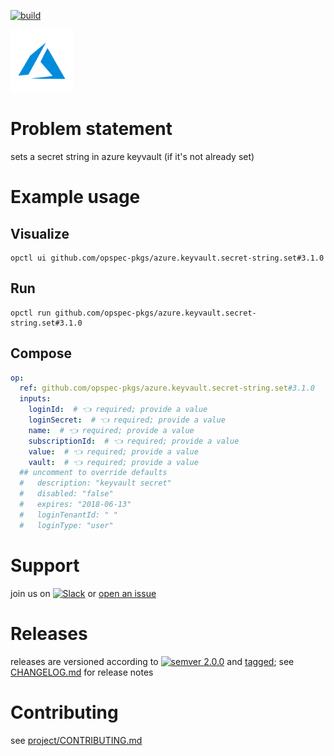 [![build](https://github.com/opspec-pkgs/azure.keyvault.secret-string.set/actions/workflows/build.yml/badge.svg)](https://github.com/opspec-pkgs/azure.keyvault.secret-string.set/actions/workflows/build.yml)


<img src="icon.svg" alt="icon" height="100px">

# Problem statement

sets a secret string in azure keyvault (if it's not already set)

# Example usage

## Visualize

```shell
opctl ui github.com/opspec-pkgs/azure.keyvault.secret-string.set#3.1.0
```

## Run

```
opctl run github.com/opspec-pkgs/azure.keyvault.secret-string.set#3.1.0
```

## Compose

```yaml
op:
  ref: github.com/opspec-pkgs/azure.keyvault.secret-string.set#3.1.0
  inputs:
    loginId:  # 👈 required; provide a value
    loginSecret:  # 👈 required; provide a value
    name:  # 👈 required; provide a value
    subscriptionId:  # 👈 required; provide a value
    value:  # 👈 required; provide a value
    vault:  # 👈 required; provide a value
  ## uncomment to override defaults
  #   description: "keyvault secret"
  #   disabled: "false"
  #   expires: "2018-06-13"
  #   loginTenantId: " "
  #   loginType: "user"
```

# Support

join us on
[![Slack](https://img.shields.io/badge/slack-opctl-E01563.svg)](https://join.slack.com/t/opctl/shared_invite/zt-51zodvjn-Ul_UXfkhqYLWZPQTvNPp5w)
or
[open an issue](https://github.com/opspec-pkgs/azure.keyvault.secret-string.set/issues)

# Releases

releases are versioned according to
[![semver 2.0.0](https://img.shields.io/badge/semver-2.0.0-brightgreen.svg)](http://semver.org/spec/v2.0.0.html)
and [tagged](https://git-scm.com/book/en/v2/Git-Basics-Tagging); see
[CHANGELOG.md](CHANGELOG.md) for release notes

# Contributing

see
[project/CONTRIBUTING.md](https://github.com/opspec-pkgs/project/blob/main/CONTRIBUTING.md)
